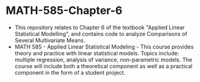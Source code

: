 # MATH-585-Chapter-6
* This repository relates to Chapter 6 of the textbook "Applied Linear Statistical Modelling", and contains code to analyze Comparisons of Several Multivariate Means. 
* MATH 585 - Applied Linear Statistical Modeling - This course provides theory and practice with linear statistical models. Topics include: multiple regression, analysis of variance, non-parametric models. The course will include both a theoretical component as well as a practical component in the form of a student project.
